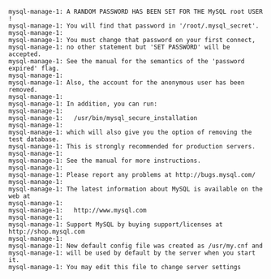     mysql-manage-1: A RANDOM PASSWORD HAS BEEN SET FOR THE MySQL root USER !
    mysql-manage-1: You will find that password in '/root/.mysql_secret'.
    mysql-manage-1:
    mysql-manage-1: You must change that password on your first connect,
    mysql-manage-1: no other statement but 'SET PASSWORD' will be accepted.
    mysql-manage-1: See the manual for the semantics of the 'password expired' flag.
    mysql-manage-1:
    mysql-manage-1: Also, the account for the anonymous user has been removed.
    mysql-manage-1:
    mysql-manage-1: In addition, you can run:
    mysql-manage-1:
    mysql-manage-1:   /usr/bin/mysql_secure_installation
    mysql-manage-1:
    mysql-manage-1: which will also give you the option of removing the test database.
    mysql-manage-1: This is strongly recommended for production servers.
    mysql-manage-1:
    mysql-manage-1: See the manual for more instructions.
    mysql-manage-1:
    mysql-manage-1: Please report any problems at http://bugs.mysql.com/
    mysql-manage-1:
    mysql-manage-1: The latest information about MySQL is available on the web at
    mysql-manage-1:
    mysql-manage-1:   http://www.mysql.com
    mysql-manage-1:
    mysql-manage-1: Support MySQL by buying support/licenses at http://shop.mysql.com
    mysql-manage-1:
    mysql-manage-1: New default config file was created as /usr/my.cnf and
    mysql-manage-1: will be used by default by the server when you start it.
    mysql-manage-1: You may edit this file to change server settings